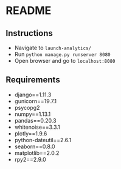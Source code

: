 # README #


## Instructions
- Navigate to `launch-analytics/`
- Run `python manage.py runserver 8080`
- Open browser and go to `localhost:8080`

## Requirements
- django==1.11.3
- gunicorn==19.7.1
- psycopg2 
- numpy==1.13.1
- pandas==0.20.3
- whitenoise==3.3.1
- plotly==1.9.6
- python-dateutil==2.6.1
- seaborn==0.8.0
- matplotlib==2.0.2
- rpy2==2.9.0

